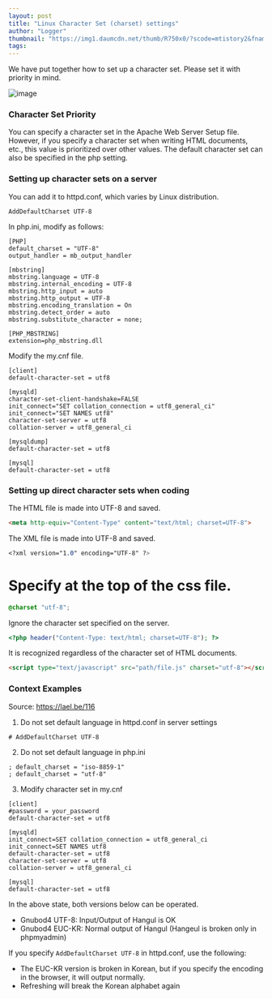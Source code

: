 ```yaml
---
layout: post
title: "Linux Character Set (charset) settings"
author: "Logger"
thumbnail: "https://img1.daumcdn.net/thumb/R750x0/?scode=mtistory2&fname=https%3A%2F%2Ft1.daumcdn.net%2Fcfile%2Ftistory%2F2637D639553FAB0F25"
tags: 
---
```



We have put together how to set up a character set. Please set it with priority in mind.

![image](https://t1.daumcdn.net/cfile/tistory/2637D639553FAB0F25)

### Character Set Priority

You can specify a character set in the Apache Web Server Setup file. However, if you specify a character set when writing HTML documents, etc., this value is prioritized over other values. The default character set can also be specified in the php setting.

### Setting up character sets on a server

You can add it to httpd.conf, which varies by Linux distribution.

```undefined
AddDefaultCharset UTF-8

```

In php.ini, modify as follows:

```undefined
[PHP]
default_charset = "UTF-8"
output_handler = mb_output_handler

[mbstring]
mbstring.language = UTF-8
mbstring.internal_encoding = UTF-8
mbstring.http_input = auto
mbstring.http_output = UTF-8
mbstring.encoding_translation = On
mbstring.detect_order = auto
mbstring.substitute_character = none;

[PHP_MBSTRING]
extension=php_mbstring.dll

```

Modify the my.cnf file.

```undefined
[client]
default-character-set = utf8

[mysqld]
character-set-client-handshake=FALSE
init_connect="SET collation_connection = utf8_general_ci"
init_connect="SET NAMES utf8"
character-set-server = utf8
collation-server = utf8_general_ci

[mysqldump]
default-character-set = utf8

[mysql]
default-character-set = utf8

```

### Setting up direct character sets when coding

The HTML file is made into UTF-8 and saved.

```html
<meta http-equiv="Content-Type" content="text/html; charset=UTF-8">

```

The XML file is made into UTF-8 and saved.

```css
<?xml version="1.0" encoding="UTF-8" ?>

```

# Specify at the top of the css file.

```css
@charset "utf-8";

```

Ignore the character set specified on the server.

```php
<?php header("Content-Type: text/html; charset=UTF-8"); ?>

```

It is recognized regardless of the character set of HTML documents.

```html
<script type="text/javascript" src="path/file.js" charset="utf-8"></script>

```

### Context Examples

Source: https://lael.be/116

1. Do not set default language in httpd.conf in server settings

```undefined
# AddDefaultCharset UTF-8

```

2. Do not set default language in php.ini

```undefined
; default_charset = "iso-8859-1"
; default_charset = "utf-8"

```

3. Modify character set in my.cnf

```undefined
[client]
#password = your_password
default-character-set = utf8

[mysqld]
init_connect=SET collation_connection = utf8_general_ci
init_connect=SET NAMES utf8
default-character-set = utf8
character-set-server = utf8
collation-server = utf8_general_ci

[mysql]
default-character-set = utf8

```

In the above state, both versions below can be operated.

- Gnubod4 UTF-8: Input/Output of Hangul is OK
- Gnubod4 EUC-KR: Normal output of Hangul (Hangeul is broken only in phpmyadmin)

If you specify `AddDefaultCharset UTF-8` in httpd.conf, use the following:

- The EUC-KR version is broken in Korean, but if you specify the encoding in the browser, it will output normally.
- Refreshing will break the Korean alphabet again